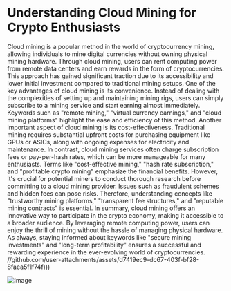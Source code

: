 # Understanding Cloud Mining for Crypto Enthusiasts
Cloud mining is a popular method in the world of cryptocurrency mining, allowing individuals to mine digital currencies without owning physical mining hardware. Through cloud mining, users can rent computing power from remote data centers and earn rewards in the form of cryptocurrencies. This approach has gained significant traction due to its accessibility and lower initial investment compared to traditional mining setups.
One of the key advantages of cloud mining is its convenience. Instead of dealing with the complexities of setting up and maintaining mining rigs, users can simply subscribe to a mining service and start earning almost immediately. Keywords such as "remote mining," "virtual currency earnings," and "cloud mining platforms" highlight the ease and efficiency of this method.
Another important aspect of cloud mining is its cost-effectiveness. Traditional mining requires substantial upfront costs for purchasing equipment like GPUs or ASICs, along with ongoing expenses for electricity and maintenance. In contrast, cloud mining services often charge subscription fees or pay-per-hash rates, which can be more manageable for many enthusiasts. Terms like "cost-effective mining," "hash rate subscription," and "profitable crypto mining" emphasize the financial benefits.
However, it's crucial for potential miners to conduct thorough research before committing to a cloud mining provider. Issues such as fraudulent schemes and hidden fees can pose risks. Therefore, understanding concepts like "trustworthy mining platforms," "transparent fee structures," and "reputable mining contracts" is essential.
In summary, cloud mining offers an innovative way to participate in the crypto economy, making it accessible to a broader audience. By leveraging remote computing power, users can enjoy the thrill of mining without the hassle of managing physical hardware. As always, staying informed about keywords like "secure mining investments" and "long-term profitability" ensures a successful and rewarding experience in the ever-evolving world of cryptocurrencies. 
 //github.com/user-attachments/assets/d7419ec9-dc67-403f-bf28-8faea5f1f74f)))


![Image](https://github.com/user-attachments/assets/4a25d116-2220-4385-b08e-f287af8fcbc4)